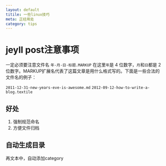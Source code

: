 ```yaml
---
layout: default
titile: 一些linux技巧
meta: 正经用处
category: tips
---
```


# jeyll post注意事项
一定必须要注意文件名
`年-月-日-标题.MARKUP`
在这里`年`是 4 位数字，`月`和`日`都是 2 位数字。MARKUP扩展名代表了这篇文章是用什么格式写的。下面是一些合法的文件名的例子：

`2011-12-31-new-years-eve-is-awesome.md`
`2012-09-12-how-to-write-a-blog.textile`

## 好处
1. 强制规范命名
2. 方便文件归档

## 自动生成目录
再文本中，自动添加category
